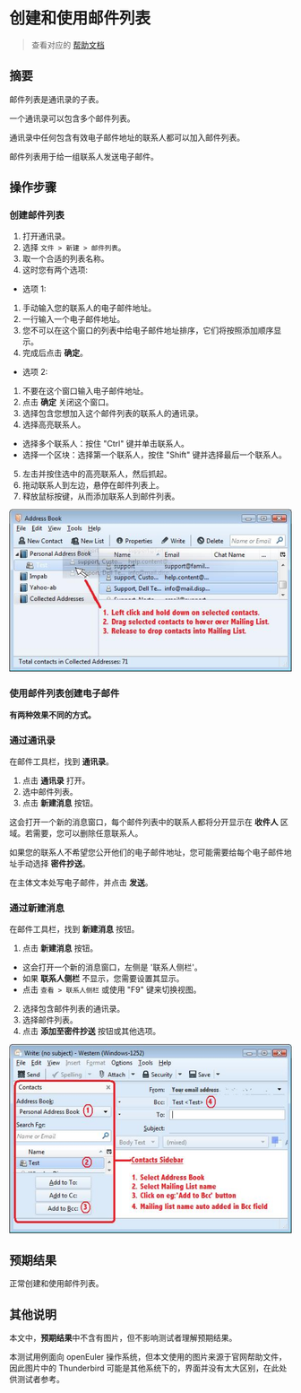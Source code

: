 # 创建和使用邮件列表

> 查看对应的 [帮助文档](https://support.mozilla.org/zh-CN/kb/%E5%A6%82%E4%BD%95%E5%9C%A8Thunderbird%E4%B8%AD%E5%88%9B%E5%BB%BA%E5%92%8C%E4%BD%BF%E7%94%A8%E9%82%AE%E4%BB%B6%E5%88%97%E8%A1%A8#thunderbird:linux:tb102)

## 摘要

邮件列表是通讯录的子表。

一个通讯录可以包含多个邮件列表。

通讯录中任何包含有效电子邮件地址的联系人都可以加入邮件列表。

邮件列表用于给一组联系人发送电子邮件。

## 操作步骤

### 创建邮件列表
1. 打开通讯录。 
2. 选择 `文件 > 新建 > 邮件列表`。 
3. 取一个合适的列表名称。
4. 这时您有两个选项:

* 选项 1:

1. 手动输入您的联系人的电子邮件地址。
2. 一行输入一个电子邮件地址。
3. 您不可以在这个窗口的列表中给电子邮件地址排序，它们将按照添加顺序显示。
4. 完成后点击 **确定**。

* 选项 2:

1. 不要在这个窗口输入电子邮件地址。
2. 点击 **确定** 关闭这个窗口。
3. 选择包含您想加入这个邮件列表的联系人的通讯录。
4. 选择高亮联系人。
* 选择多个联系人：按住 "Ctrl" 键并单击联系人。
* 选择一个区块：选择第一个联系人，按住 "Shift" 键并选择最后一个联系人。
5. 左击并按住选中的高亮联系人，然后抓起。
6. 拖动联系人到左边，悬停在邮件列表上。
7. 释放鼠标按键，从而添加联系人到邮件列表。

![创建和使用邮件列表-1](./img/创建和使用邮件列表-1.png)

### 使用邮件列表创建电子邮件

**有两种效果不同的方式。**

### 通过通讯录
在邮件工具栏，找到 **通讯录**。

1. 点击 **通讯录** 打开。
2. 选中邮件列表。
3. 点击 **新建消息** 按钮。

这会打开一个新的消息窗口，每个邮件列表中的联系人都将分开显示在 **收件人** 区域。若需要，您可以删除任意联系人。

如果您的联系人不希望您公开他们的电子邮件地址，您可能需要给每个电子邮件地址手动选择 **密件抄送**。

在主体文本处写电子邮件，并点击 **发送**。

### 通过新建消息

在邮件工具栏，找到 **新建消息** 按钮。

1. 点击 **新建消息** 按钮。
* 这会打开一个新的消息窗口，左侧是 '联系人侧栏'。
* 如果 **联系人侧栏** 不显示，您需要设置其显示。
* 点击 `查看 > 联系人侧栏` 或使用 "F9" 键来切换视图。
2. 选择包含邮件列表的通讯录。
3. 选择邮件列表。
4. 点击 **添加至密件抄送** 按钮或其他选项。

![创建和使用邮件列表-2](./img/创建和使用邮件列表-2.png)

## 预期结果

正常创建和使用邮件列表。

## 其他说明

本文中，**预期结果**中不含有图片，但不影响测试者理解预期结果。

本测试用例面向 openEuler 操作系统，但本文使用的图片来源于官网帮助文件，因此图片中的 Thunderbird 可能是其他系统下的，界面并没有太大区别，在此处供测试者参考。
